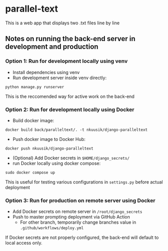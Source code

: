 # parallel-text
This is a web app that displays two .txt files line by line

## Notes on running the back-end server in development and production

### Option 1: Run for development locally using venv

- Install dependencies using venv
- Run development server inside venv directly: 

```
python manage.py runserver
```

This is the reccomended way for active work on the back-end

### Option 2: Run for development locally using Docker

- Build docker image: 
```
docker build back/paralleltext/. -t nkuusik/django-paralleltext
```
- Push docker image to Docker Hub:
```
docker push nkuusik/django-paralleltext
```
- (Optional) Add Docker secrets in `$HOME/django_secrets/`
- run Docker locally using docker compose:
```
sudo docker compose up
``` 

This is useful for testing various configurations in `settings.py` before actual deployment

### Option 3: Run for production on remote server using Docker

- Add Docker secrets on remote server in `/root/django_secrets`
- Push to master prompting deployment via GitHub Action
    - For other branch, temporarily change branches value in `.github/workflows/deploy.yml`

If Docker secrets are not properly configured, the back-end will default to local access only.

